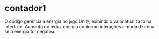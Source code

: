 # contador1
O código gerencia a energia no jogo Unity, exibindo o valor atualizado na interface. Aumenta ou reduz energia conforme interações e muda de cena se a energia for negativa.
